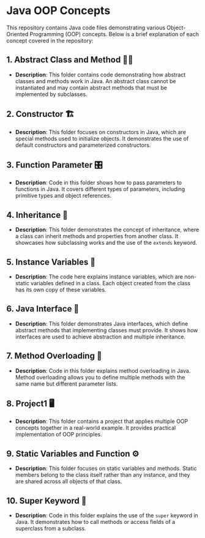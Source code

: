 # Java OOP Concepts

This repository contains Java code files demonstrating various Object-Oriented Programming (OOP) concepts. Below is a brief explanation of each concept covered in the repository:

## 1. **Abstract Class and Method** 🧑‍🏫
   - **Description**: This folder contains code demonstrating how abstract classes and methods work in Java. An abstract class cannot be instantiated and may contain abstract methods that must be implemented by subclasses.

## 2. **Constructor** 🏗️
   - **Description**: This folder focuses on constructors in Java, which are special methods used to initialize objects. It demonstrates the use of default constructors and parameterized constructors.

## 3. **Function Parameter** 🎛️
   - **Description**: Code in this folder shows how to pass parameters to functions in Java. It covers different types of parameters, including primitive types and object references.

## 4. **Inheritance** 🔄
   - **Description**: This folder demonstrates the concept of inheritance, where a class can inherit methods and properties from another class. It showcases how subclassing works and the use of the `extends` keyword.

## 5. **Instance Variables** 📝
   - **Description**: The code here explains instance variables, which are non-static variables defined in a class. Each object created from the class has its own copy of these variables.

## 6. **Java Interface** 🔌
   - **Description**: This folder demonstrates Java interfaces, which define abstract methods that implementing classes must provide. It shows how interfaces are used to achieve abstraction and multiple inheritance.

## 7. **Method Overloading** 🔂
   - **Description**: Code in this folder explains method overloading in Java. Method overloading allows you to define multiple methods with the same name but different parameter lists.

## 8. **Project1** 🖥️
   - **Description**: This folder contains a project that applies multiple OOP concepts together in a real-world example. It provides practical implementation of OOP principles.

## 9. **Static Variables and Function** ⚙️
   - **Description**: This folder focuses on static variables and methods. Static members belong to the class itself rather than any instance, and they are shared across all objects of that class.

## 10. **Super Keyword** 🦸
   - **Description**: Code in this folder explains the use of the `super` keyword in Java. It demonstrates how to call methods or access fields of a superclass from a subclass.
